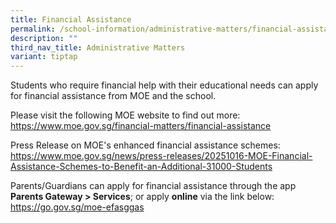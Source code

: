 ```yaml
---
title: Financial Assistance
permalink: /school-information/administrative-matters/financial-assistance/
description: ""
third_nav_title: Administrative Matters
variant: tiptap
---
```

<p>Students who require financial help with their educational needs can apply
for financial assistance from MOE and the school.</p>
<p>Please visit the following MOE website to find out more:
<br><a href="https://www.moe.gov.sg/financial-matters/financial-assistance" rel="noopener noreferrer nofollow" target="_blank">https://www.moe.gov.sg/financial-matters/financial-assistance</a>
</p>
<p>Press Release on MOE's enhanced financial assistance schemes:
<br><a href="https://www.moe.gov.sg/news/press-releases/20251016-MOE-Financial-Assistance-Schemes-to-Benefit-an-Additional-31000-Students" rel="noopener noreferrer nofollow" target="_blank">https://www.moe.gov.sg/news/press-releases/20251016-MOE-Financial-Assistance-Schemes-to-Benefit-an-Additional-31000-Students</a>
</p>
<p>Parents/Guardians can apply for financial assistance through the app <strong>Parents Gateway &gt; Services</strong>;
or apply <strong>online</strong> via the link below:
<br><a href="https://go.gov.sg/moe-efasggas" rel="noopener noreferrer nofollow" target="_blank">https://go.gov.sg/moe-efasggas</a>
</p>